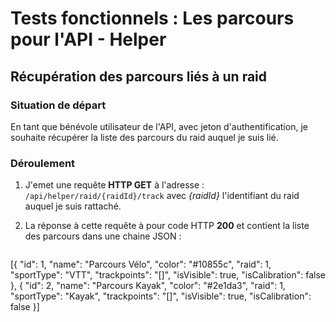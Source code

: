 # Tests fonctionnels : Les parcours pour l'API - Helper



## Récupération des parcours liés à un raid

###  Situation de départ

En tant que bénévole utilisateur de l'API, avec jeton d'authentification, je souhaite récupérer la liste des parcours du raid auquel je suis lié.

### Déroulement 

1. J'emet une requête **HTTP GET** à l'adresse : `/api/helper/raid/{raidId}/track` avec *{raidId}* l'identifiant du raid auquel je suis rattaché.

2. La réponse à cette requête à pour code HTTP **200** et contient la liste des parcours dans une chaine JSON :

   ```json
  [{
    "id": 1,
    "name": "Parcours Vélo",
    "color": "#10855c",
    "raid": 1,
    "sportType": "VTT",
    "trackpoints": "[]",
    "isVisible": true,
    "isCalibration": false
  }, {
    "id": 2,
    "name": "Parcours Kayak",
    "color": "#2e1da3",
    "raid": 1,
    "sportType": "Kayak",
    "trackpoints": "[]",
    "isVisible": true,
    "isCalibration": false
  }]
   ```
